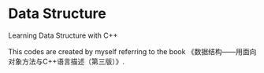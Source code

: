 # Data Structure
Learning Data Structure with C++

This codes are created by myself referring to the book 《数据结构——用面向对象方法与C++语言描述（第三版）》.
